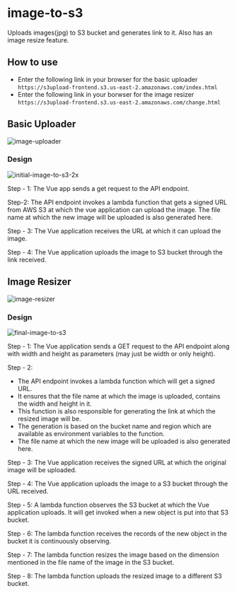# image-to-s3

Uploads images(jpg) to S3 bucket and generates link to it. Also has an image resize feature.

## How to use
 - Enter the following link in your browser for the basic uploader   
`https://s3upload-frontend.s3.us-east-2.amazonaws.com/index.html`
 - Enter the following link in your borwser for the image resizer   
`https://s3upload-frontend.s3.us-east-2.amazonaws.com/change.html`

## Basic Uploader
![image-uploader](https://user-images.githubusercontent.com/47936078/123584357-dcbd7180-d7fe-11eb-97c6-319e95976f24.png)


### Design
![initial-image-to-s3-2x](https://user-images.githubusercontent.com/47936078/123515597-ab855a00-d6b5-11eb-9e0f-92890b05ddfc.png)

Step - 1:
    The Vue app sends a get request to the API endpoint.

Step-2: 
    The API endpoint invokes a lambda function that gets a signed URL from AWS S3 at which the vue application can upload the image. The file name at which the new image will be uploaded is also generated here.

Step - 3:
    The Vue application receives the URL at which it can upload the image.

Step - 4:
    The Vue application uploads the image to S3 bucket through the link received.

## Image Resizer
![image-resizer](https://user-images.githubusercontent.com/47936078/123584385-e6df7000-d7fe-11eb-9c9c-8a74a595728f.png)


### Design
![final-image-to-s3](https://user-images.githubusercontent.com/47936078/123515666-ec7d6e80-d6b5-11eb-8475-60be26617eaf.png)

Step - 1:
    The Vue application sends a GET request to the API endpoint along with width and height as parameters (may just be width or only height).

Step - 2:
 - The API endpoint invokes a lambda function which will get a signed URL. 
 - It ensures that the file name at which the image is uploaded, contains the width and height in it. 
 - This function is also responsible for generating the link at which the resized image will be. 
 - The generation is based on the bucket name and region which are available as environment variables to the function. 
 - The file name at which the new image will be uploaded is also generated here.

Step - 3:
    The Vue application receives the signed URL at which the original image will be uploaded.

Step - 4:
    The Vue application uploads the image to a S3 bucket through the URL received.

Step - 5:
    A lambda function observes the S3 bucket at which the Vue application uploads. It will get invoked when a new object is put into that S3 bucket. 

Step - 6:
    The lambda function receives the records of the new object in the bucket it is continuously observing.

Step - 7:
    The lambda function resizes the image based on the dimension mentioned in the file name of the image in the S3 bucket.

Step - 8:
    The lambda function uploads the resized image to a different S3 bucket.

